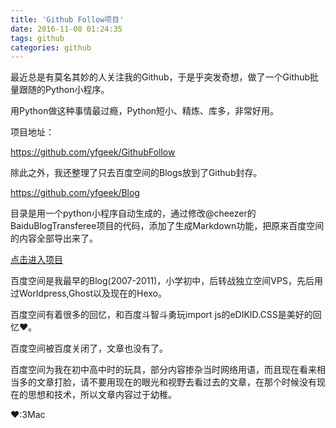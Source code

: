 ```yaml
---
title: 'Github Follow项目'
date: 2016-11-08 01:24:35
tags: github
categories: github
---
```

最近总是有莫名其妙的人关注我的Github，于是乎突发奇想，做了一个Github批量跟随的Python小程序。

用Python做这种事情最过瘾，Python短小、精炼、库多，非常好用。

项目地址：

https://github.com/yfgeek/GithubFollow

除此之外，我还整理了只去百度空间的Blogs放到了Github封存。

https://github.com/yfgeek/Blog

目录是用一个python小程序自动生成的，通过修改@cheezer的BaiduBlogTransferee项目的代码，添加了生成Markdown功能，把原来百度空间的内容全部导出来了。

[点击进入项目](https://github.com/yfgeek/BaiduBlogTransferer)

百度空间是我最早的Blog(2007-2011)，小学初中，后转战独立空间VPS，先后用过Worldpress,Ghost以及现在的Hexo。

百度空间有着很多的回忆，和百度斗智斗勇玩import js的eDIKID.CSS是美好的回忆❤️。

百度空间被百度关闭了，文章也没有了。

百度空间为我在初中高中时的玩具，部分内容掺杂当时网络用语，而且现在看来相当多的文章打脸，请不要用现在的眼光和视野去看过去的文章，在那个时候没有现在的思想和技术，所以文章内容过于幼稚。

❤️:3Mac
                                   
